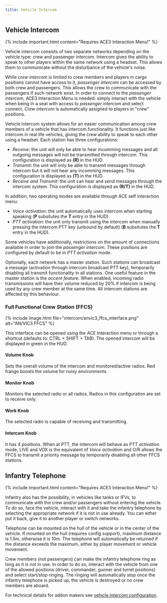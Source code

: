 ```yaml
---
title: Vehicle Intercom
---
```


## Vehicle Intercom

{% include important.html content="Requires ACE3 Interaction Menu!" %}

Vehicle intercom consists of two separate networks depending on the vehicle type: crew and passenger intercom. Intercom gives the ability to speak to other players within the same network using a headset. This allows them to communicate without the disturbance of the vehicle's noise.

While *crew intercom* is limited to crew members and players in cargo positions cannot have access to it, *passenger intercom* can be accessed by both crew and passengers. This allows the crew to communicate with the passengers if such network exist. In order to connect to the *passenger intercom*, ACE3 Interaction Menu is needed: simply interact with the vehicle when being in a seat with access to *passenger intercom* and select connect. *Crew intercom* is automatically assigned to players in "crew" positions.

Vehicle intercom system allows for an easier communication among crew members of a vehicle that has intercom functionality. It functions just like intercom in real life vehicles, giving the crew ability to speak to each other using a headset. Each station has three configurations:

  - *Receive*: the unit will only be able to hear incomming messages and all outgoing messages will not be transmitted through intercom. This configuration is displayed as **(R)** in the HUD.
  - *Transmit*: the unit will only be able to transmit messages through intercom but it will not hear any incomming messages. This configuration is displayed as **(T)** in the HUD.
  - *Receive and Transmit*: the unit can hear and send messages through the intercom system. This configuration is displayed as **(R/T)** in the HUD.

In addition, two operating modes are available through ACE self interaction menu:

  - *Voice activation*: the unit automatically uses intercom when starting speaking (**P** subsitutes the **T** entry in the HUD).
  - *PTT activation*: the unit only transmit using the intercom when manually pressing the intercom PTT key (unbound by default) (**B** subsitutes the **T** entry in the HUD).

Some vehicles have additionally, restrictions on the amount of connections available in order to join the *passenger intercom*. These positions are configured by default to be in *PTT activation* mode.

Optionally, each network has a master station. Such stations can broadcast a message (activation through intercom broadcast PTT key), temporarily disabling all transmit functionality in all stations. One useful feature in the master station is the *accent feature*. When enabled, incoming radio transmissions will have their volume reduced by 20% if intercom is being used by any crew member at the same time. All intercom stations are affected by this behaviour.

### Full Functional Crew Station (FFCS)

{% include image.html file="intercom/anvic3_ffcs_interface.png" alt="AN/VIC3 FFCS" %}

This interface can be opened using the ACE Interaction menu or through a shortcut (defaults to: CTRL + SHIFT + TAB). The opened intercom will be displayed in green in the HUD.

#### Volume Knob

Sets the overall volume of the intercom and monitored/active radios. Red frange boosts the volume for noisy environments.

#### Monitor Knob

Monitors the selected radio or all radios. Radios in this configuration are set to receive only.

#### Work Knob

The selected radio is capable of receiving and transmitting.

#### Intercom Knob

It has 4 positions. When at PTT, the intercom will behave as *PTT activation* mode, LIVE and VOX is the equivalent of *Voice activation* and O/R allows the FFCS to transmit a priority message by temporarily disabling all other FFCS stations.


## Infantry Telephone

{% include important.html content="Requires ACE3 Interaction Menu!" %}

Infantry also has the possibility, in vehicles like tanks or IFVs, to communicate with the crew and/or passengers without entering the vehicle. To do so, face the vehicle, interact with it and take the infantry telephone by selecting the appropriate network if it is not in use already. You can either put it back, give it to another player or switch networks.

Telephone can be mounted on the hull of the vehicle or in the center of the vehicle. If mounted on the hull (requires config support), maximum distance is 1.5m, otherwise it is 10m. The telephone will automatically be returned if the distance exceeds the maximum, either by player movement or vehicle movement.

Crew members (not passengers) can make the infantry telephone ring as long as it is not in use. In order to do so, interact with the vehicle from one of the allowed positions (driver, commander, gunner and turret positions) and select start/stop ringing. The ringing will automatically stop once the infantry telephone is picked up, the vehicle is destroyed or no crew members are aboard.

For technical details for addon makers see [vehicle intercom configuration](/wiki/frameworks/vehicle-intercom).
